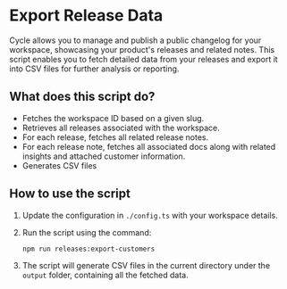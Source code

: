 # Export Release Data

Cycle allows you to manage and publish a public changelog for your workspace, showcasing your product's releases and related notes. This script enables you to fetch detailed data from your releases and export it into CSV files for further analysis or reporting.

## What does this script do?

- Fetches the workspace ID based on a given slug.
- Retrieves all releases associated with the workspace.
- For each release, fetches all related release notes.
- For each release note, fetches all associated docs along with related insights and attached customer information.
- Generates CSV files

## How to use the script

1. Update the configuration in `./config.ts` with your workspace details.
2. Run the script using the command:

   ```bash
   npm run releases:export-customers
   ```

3. The script will generate CSV files in the current directory under the `output` folder, containing all the fetched data.

